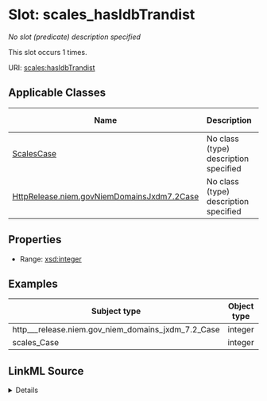 

# Slot: scales_hasIdbTrandist


_No slot (predicate) description specified_






This slot occurs 1 times.


URI: [scales:hasIdbTrandist](http://schemas.scales-okn.org/rdf/scales#hasIdbTrandist)



<!-- no inheritance hierarchy -->





## Applicable Classes

| Name | Description | Modifies Slot |
| --- | --- | --- |
| [ScalesCase](../classes/ScalesCase.md) | No class (type) description specified |  yes  |
| [HttpRelease.niem.govNiemDomainsJxdm7.2Case](../classes/HttpRelease.niem.govNiemDomainsJxdm7.2Case.md) | No class (type) description specified |  yes  |







## Properties

* Range: [xsd:integer](http://www.w3.org/2001/XMLSchema#integer)






## Examples

| Subject type | Object type | Example subject | Example object | Occurrences |
| --- | --- | --- | --- | --- |
| http___release.niem.gov_niem_domains_jxdm_7.2_Case | integer | scales:/CaseCriminal | -8 | 1 |
| scales_Case | integer | scales:/CaseCriminal | -8 | 1 |




## LinkML Source

<details>

```yaml
name: scales_hasIdbTrandist
annotations:
  count:
    tag: count
    value: 1
description: No slot (predicate) description specified
examples:
- object:
    example_object: '-8'
    example_object_type: integer
    example_predicate: scales:hasIdbTrandist
    example_subject: scales:/CaseCriminal
    example_subject_type: http___release.niem.gov_niem_domains_jxdm_7.2_Case
- object:
    example_object: '-8'
    example_object_type: integer
    example_predicate: scales:hasIdbTrandist
    example_subject: scales:/CaseCriminal
    example_subject_type: scales_Case
from_schema: scales-kg
rank: 1000
slot_uri: scales:hasIdbTrandist
alias: scales_hasIdbTrandist
domain_of:
- http___release.niem.gov_niem_domains_jxdm_7.2_Case
- scales_Case
range: integer

```
</details>